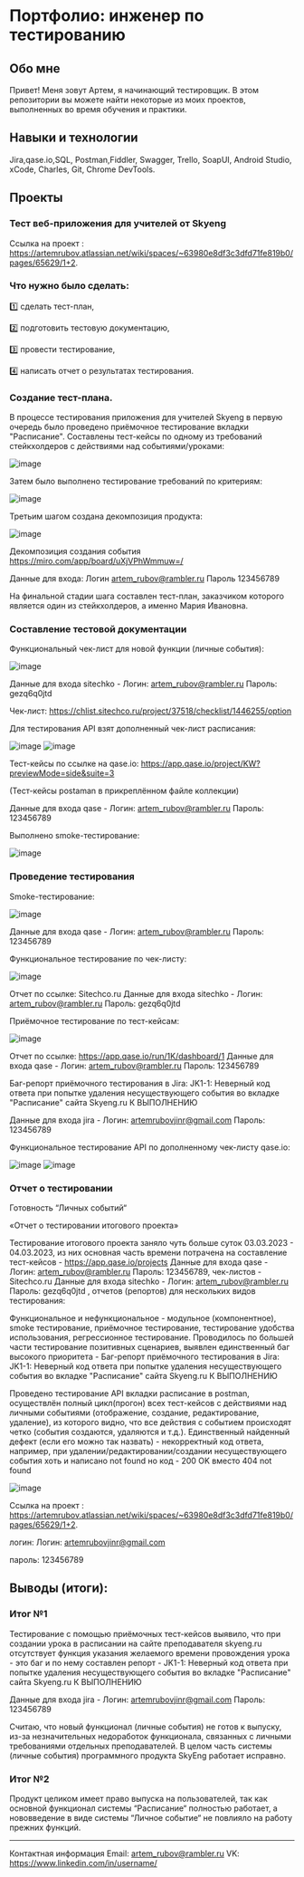 # Портфолио: инженер по тестированию
## Обо мне
Привет! Меня зовут Артем, я начинающий тестировщик.
В этом репозитории вы можете найти некоторые из моих проектов, выполненных во время обучения и практики.

## Навыки и технологии
Jira,qase.io,SQL, Postman,Fiddler, Swagger, Trello,
SoapUI, Android Studio, xCode, Charles, Git, Chrome DevTools.

## Проекты
### Тест веб-приложения для учителей от Skyeng
Ссылка на проект : https://artemrubov.atlassian.net/wiki/spaces/~63980e8df3c3dfd71fe819b0/pages/65629/1+2.

### Что нужно было сделать:

1️⃣ сделать тест-план,

2️⃣ подготовить тестовую документацию,

3️⃣ провести тестирование,

4️⃣ написать отчет о результатах тестирования.

### Создание тест-плана.
 В процессе тестирования приложения для учителей Skyeng в первую очередь было проведено приёмочное тестирование вкладки "Расписание". Составлены тест-кейсы по одному из требований стейкхолдеров с действиями над событиями/уроками:

![image](https://github.com/kyshtamol/files/blob/main/raspisanie.png)

Затем было выполнено тестирование требований по критериям:

![image](https://github.com/kyshtamol/files/blob/main/trebovania.png)

Третьим шагом создана декомпозиция продукта:

![image](https://github.com/kyshtamol/files/blob/main/decomposition.png)

Декомпозиция создания события  https://miro.com/app/board/uXjVPhWmmuw=/ 

Данные для входа:   Логин artem_rubov@rambler.ru  Пароль 123456789

На финальной стадии шага составлен тест-план, заказчиком которого является один из стейкхолдеров, а именно Мария Ивановна.

### Составление тестовой документации
Функциональный чек-лист для новой функции (личные события):

![image](https://github.com/kyshtamol/files/blob/main/functional%20check-list.png)

Данные для входа sitechko - Логин: artem_rubov@rambler.ru   Пароль: gezq6q0jtd

Чек-лист: https://chlist.sitechco.ru/project/37518/checklist/1446255/option

Для тестирования API взят дополненный чек-лист расписания:

![image](https://github.com/kyshtamol/files/blob/main/api%20check-list.png)
![image](https://github.com/kyshtamol/files/blob/main/api%20check-list2.png)


Тест-кейсы по ссылке на qase.io: https://app.qase.io/project/KW?previewMode=side&suite=3

(Тест-кейсы postaman в прикреплённом файле коллекции)

Данные для входа qase - Логин: artem_rubov@rambler.ru   Пароль: 123456789

Выполнено smoke-тестирование:

![image](https://github.com/kyshtamol/files/blob/main/smoke%20test.png)

### Проведение тестирования
Smoke-тестирование:

![image](https://github.com/kyshtamol/files/blob/main/smoke%20testing.png)


Данные для входа qase - Логин: artem_rubov@rambler.ru   Пароль: 123456789


Функциональное тестирование по чек-листу:

![image](https://github.com/kyshtamol/files/blob/main/functional%20testing.png)

Отчет по ссылке: Sitechco.ru 
Данные для входа sitechko - Логин: artem_rubov@rambler.ru   Пароль: gezq6q0jtd

Приёмочное тестирование по тест-кейсам: 

![image](https://github.com/kyshtamol/files/blob/main/priemochnoe%20testing.png)

Отчет по ссылке: https://app.qase.io/run/1K/dashboard/1
Данные для входа qase - Логин: artem_rubov@rambler.ru   Пароль: 123456789

Баг-репорт приёмочного тестирования в Jira: JK1-1: Неверный код ответа при попытке удаления несуществующего события  во вкладке "Расписание" сайта Skyeng.ru
К ВЫПОЛНЕНИЮ


Данные для входа jira - Логин: artemrubovjinr@gmail.com   Пароль: 123456789

Функциональное тестирование API по дополненному чек-листу qase.io:

![image](https://github.com/kyshtamol/files/blob/main/functional%20api%201.png)
![image](https://github.com/kyshtamol/files/blob/main/functional%20api%202.png)


### Отчет о тестировании
Готовность “Личных событий“

«Отчет о тестировании итогового проекта»

Тестирование итогового проекта заняло чуть больше суток 03.03.2023 - 04.03.2023, из них основная часть времени потрачена на составление тест-кейсов - https://app.qase.io/projects Данные для входа qase - Логин: artem_rubov@rambler.ru   Пароль: 123456789, чек-листов - Sitechco.ru Данные для входа sitechko - Логин: artem_rubov@rambler.ru   Пароль: gezq6q0jtd , отчетов (репортов) для нескольких видов тестирования:

Функциональное и нефункциональное - модульное (компонентное), smoke тестирование, приёмочное тестирование, тестирование удобства использования, регрессионное тестирование. Проводилось по большей части тестирование позитивных сценариев, выявлен единственный баг высокого приоритета - Баг-репорт приёмочного тестирования в Jira: JK1-1: Неверный код ответа при попытке удаления несуществующего события  во вкладке "Расписание" сайта Skyeng.ru
К ВЫПОЛНЕНИЮ
 

Проведено тестирование API вкладки расписание в postman, осуществлён полный цикл(прогон) всех тест-кейсов с действиями над личными событиями (отображение, создание, редактирование, удаление), из которого видно, что все действия с событием происходят четко (события создаются, удаляются и т.д.). Единственный найденный дефект (если его можно так назвать) - некорректный код ответа, например, при удалении/редактировании/создании несуществующего события хоть и написано not found но код - 200 OK вместо 404 not found


![image](https://github.com/kyshtamol/files/blob/main/erorr%20scrin.png)


Ссылка на проект : https://artemrubov.atlassian.net/wiki/spaces/~63980e8df3c3dfd71fe819b0/pages/65629/1+2.

логин: Логин: artemrubovjinr@gmail.com

пароль: 123456789

## Выводы (итоги):

### Итог №1 
Тестирование с помощью приёмочных тест-кейсов выявило, что при создании урока в расписании на сайте преподавателя skyeng.ru отсутствует функция указания желаемого времени провождения урока - это баг и по нему составлен репорт - JK1-1: Неверный код ответа при попытке удаления несуществующего события  во вкладке "Расписание" сайта Skyeng.ru
К ВЫПОЛНЕНИЮ
 

Данные для входа jira - Логин: artemrubovjinr@gmail.com   Пароль: 123456789

Считаю, что новый функционал (личные события) не готов к выпуску, из-за незначительных недоработок функционала, связанных с личными требованиями отдельных преподавателей. В целом часть системы (личные события) программного продукта SkyEng работает исправно.
### Итог №2
Продукт целиком имеет право выпуска на пользователей, так как основной функционал системы “Расписание“ полностью работает, а нововведение в виде системы “Личное событие“ не повлияло на работу прежних функций.







__________________________________________________________________________________________________________
Контактная информация
Email: artem_rubov@rambler.ru
VK: https://www.linkedin.com/in/username/

